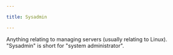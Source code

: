```yaml
---

title: Sysadmin

---
```


Anything relating to managing servers (usually relating to Linux). "Sysadmin" is
short for "system administrator".

<!--more-->
